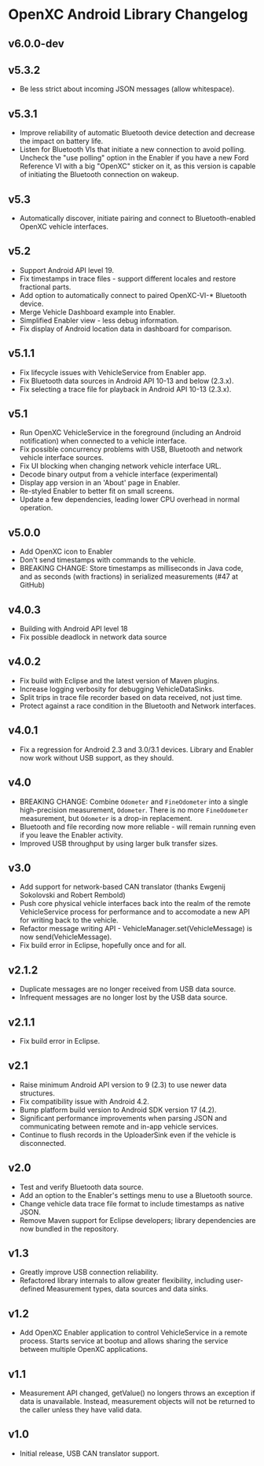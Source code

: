 # OpenXC Android Library Changelog

## v6.0.0-dev

## v5.3.2

* Be less strict about incoming JSON messages (allow whitespace).

## v5.3.1

* Improve reliability of automatic Bluetooth device detection and decrease the
  impact on battery life.
* Listen for Bluetooth VIs that initiate a new connection to avoid polling.
  Uncheck the "use polling" option in the Enabler if you have a new Ford
  Reference VI with a big "OpenXC" sticker on it, as this version is capable of
  initiating the Bluetooth connection on wakeup.

## v5.3

* Automatically discover, initiate pairing and connect to Bluetooth-enabled
  OpenXC vehicle interfaces.

## v5.2

* Support Android API level 19.
* Fix timestamps in trace files - support different locales and restore
  fractional parts.
* Add option to automatically connect to paired OpenXC-VI-* Bluetooth device.
* Merge Vehicle Dashboard example into Enabler.
* Simplified Enabler view - less debug information.
* Fix display of Android location data in dashboard for comparison.

## v5.1.1

* Fix lifecycle issues with VehicleService from Enabler app.
* Fix Bluetooth data sources in Android API 10-13 and below (2.3.x).
* Fix selecting a trace file for playback in Android API 10-13 (2.3.x).

## v5.1

* Run OpenXC VehicleService in the foreground (including an Android
  notification) when connected to a vehicle interface.
* Fix possible concurrency problems with USB, Bluetooth and network vehicle
  interface sources.
* Fix UI blocking when changing network vehicle interface URL.
* Decode binary output from a vehicle interface (experimental)
* Display app version in an 'About' page in Enabler.
* Re-styled Enabler to better fit on small screens.
* Update a few dependencies, leading lower CPU overhead in normal operation.

## v5.0.0

* Add OpenXC icon to Enabler
* Don't send timestamps with commands to the vehicle.
* BREAKING CHANGE: Store timestamps as milliseconds in Java code, and as
  seconds (with fractions) in serialized measurements (#47 at GitHub)

## v4.0.3

* Building with Android API level 18
* Fix possible deadlock in network data source

## v4.0.2

* Fix build with Eclipse and the latest version of Maven plugins.
* Increase logging verbosity for debugging VehicleDataSinks.
* Split trips in trace file recorder based on data received, not just time.
* Protect against a race condition in the Bluetooth and Network interfaces.

## v4.0.1

* Fix a regression for Android 2.3 and 3.0/3.1 devices. Library and Enabler now
  work without USB support, as they should.

## v4.0

* BREAKING CHANGE: Combine `Odometer` and `FineOdometer` into a
  single high-precision measurement, `Odometer`. There is no more
  `FineOdometer` measurement, but `Odometer` is a drop-in replacement.
* Bluetooth and file recording now more reliable - will remain running even if
  you leave the Enabler activity.
* Improved USB throughput by using larger bulk transfer sizes.

## v3.0

* Add support for network-based CAN translator (thanks Ewgenij Sokolovski and
  Robert Rembold)
* Push core physical vehicle interfaces back into the realm of the remote
  VehicleService process for performance and to accomodate a new API for writing
  back to the vehicle.
* Refactor message writing API - VehicleManager.set(VehicleMessage) is now
  send(VehicleMessage).
* Fix build error in Eclipse, hopefully once and for all.

## v2.1.2

* Duplicate messages are no longer received from USB data source.
* Infrequent messages are no longer lost by the USB data source.

## v2.1.1

* Fix build error in Eclipse.

## v2.1

* Raise minimum Android API version to 9 (2.3) to use newer data structures.
* Fix compatibility issue with Android 4.2.
* Bump platform build version to Android SDK version 17 (4.2).
* Significant performance improvements when parsing JSON and communicating
  between remote and in-app vehicle services.
* Continue to flush records in the UploaderSink even if the vehicle is
  disconnected.

## v2.0

* Test and verify Bluetooth data source.
* Add an option to the Enabler's settings menu to use a Bluetooth source.
* Change vehicle data trace file format to include timestamps as native JSON.
* Remove Maven support for Eclipse developers; library dependencies are now
  bundled in the repository.

## v1.3

* Greatly improve USB connection reliability.
* Refactored library internals to allow greater flexibility, including
  user-defined Measurement types, data sources and data sinks.

## v1.2

* Add OpenXC Enabler application to control VehicleService in a remote process.
  Starts service at bootup and allows sharing the service between multiple
  OpenXC applications.

## v1.1

* Measurement API changed, getValue() no longers throws an exception if data is
  unavailable. Instead, measurement objects will not be returned to the caller
  unless they have valid data.

## v1.0

* Initial release, USB CAN translator support.
